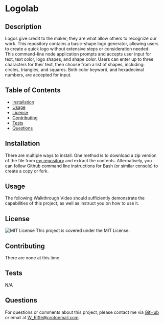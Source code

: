 # Logolab

  ## Description
  Logos give credit to the maker; they are what allow others to recognize our work. This repository contains a basic-shape logo generator,  allowing users to create a quick logo without extensive steps or consideration needed. This command-line node application prompts and accepts user input for text, text color, logo shapes, and shape color. Users can enter up to three characters for their text, then choose from a list of shapes, including: circles, triangles, and squares. Both color keyword, and hexadecimal numbers, are accepted for input.

  ## Table of Contents
  - [Installation](#installation)
  - [Usage](#usage)
  - [License](#license)
  - [Contributing](#contributing)
  - [Tests](#tests)
  - [Questions](#questions)

  ## Installation
  There are multiple ways to install. One method is to download a zip version of the file from [my repository](https://github.com/Will-Riffe/Logolab) and extract the contents. Alternatively, you can follow Github command line instructions for Bash (or similar console) to create a copy or fork.

  ## Usage
  The following Walkthrough Video should sufficiently demonstrate the capabilities of this project, as well as instruct you on how to use it.

  ## License
  ![MIT License](https://img.shields.io/badge/License-MIT-blue.svg)
  This project is covered under the MIT License.

  ## Contributing
  There are none at this time.

  ## Tests
  N/A

  ## Questions
  For questions or comments about this project, please contact me via [GitHub](https://github.com/Will-Riffe) or email at W_Riffe@protonmail.com.
  